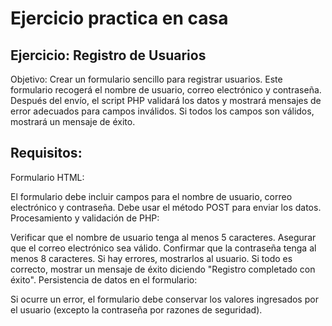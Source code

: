 # Ejercicio practica en casa 

## Ejercicio: Registro de Usuarios
Objetivo: Crear un formulario sencillo para registrar usuarios. Este formulario recogerá el nombre de usuario, correo electrónico y contraseña. Después del envío, el script PHP validará los datos y mostrará mensajes de error adecuados para campos inválidos. Si todos los campos son válidos, mostrará un mensaje de éxito.

## Requisitos:
Formulario HTML:

El formulario debe incluir campos para el nombre de usuario, correo electrónico y contraseña.
Debe usar el método POST para enviar los datos.
Procesamiento y validación de PHP:

Verificar que el nombre de usuario tenga al menos 5 caracteres.
Asegurar que el correo electrónico sea válido.
Confirmar que la contraseña tenga al menos 8 caracteres.
Si hay errores, mostrarlos al usuario.
Si todo es correcto, mostrar un mensaje de éxito diciendo "Registro completado con éxito".
Persistencia de datos en el formulario:

Si ocurre un error, el formulario debe conservar los valores ingresados por el usuario (excepto la contraseña por razones de seguridad).